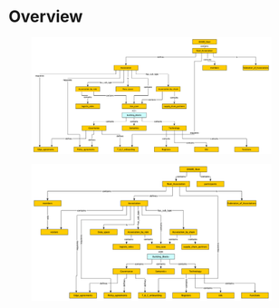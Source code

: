 # Overview

<figure><img src="../.gitbook/assets/BDI Context v01.png" alt=""><figcaption></figcaption></figure>

<figure><img src="../.gitbook/assets/BDI Context v01 (1).png" alt=""><figcaption></figcaption></figure>
